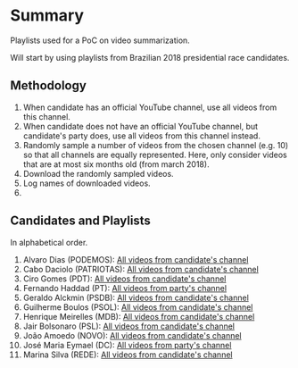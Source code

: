 # Summary
Playlists used for a PoC on video summarization.

Will start by using playlists from Brazilian 2018 presidential race candidates.

## Methodology
1. When candidate has an official YouTube channel, use all videos from this channel.
2. When candidate does not have an official YouTube channel, but candidate's party does, use all videos from this
channel instead.
3. Randomly sample a number of videos from the chosen channel (e.g. 10) so that all channels are equally represented.
Here, only consider videos that are at most six months old (from march 2018).
4. Download the randomly sampled videos.
5. Log names of downloaded videos.
6.

## Candidates and Playlists
In alphabetical order.
1. Alvaro Dias (PODEMOS): [All videos from candidate's channel](https://www.youtube.com/watch?v=Hgwi0B4NGVQ&list=UUs7W2lQAhIpCOwrN9JZFMMQ)
2. Cabo Daciolo (PATRIOTAS): [All videos from candidate's channel](https://www.youtube.com/watch?v=23KBQkLy-_0&list=UUdtc9CCVxLBVkN51Lvy_wTA)
3. Ciro Gomes (PDT): [All videos from candidate's channel](https://www.youtube.com/watch?v=ZHeuuX2bssE&list=UUHFO37KCJlMNUXNK21MV8SQ)
4. Fernando Haddad (PT): [All videos from party's channel](https://www.youtube.com/watch?v=bNbtGnrBWOA&list=UU0xqLnPTcFVf8MXaIoHPeDw)
5. Geraldo Alckmin (PSDB): [All videos from candidate's channel](https://www.youtube.com/watch?v=j7cDsZcjqeI&list=UUNxCni0Iv9pr7i_pQZ6ijlg)
6. Guilherme Boulos (PSOL): [All videos from candidate's channel](https://www.youtube.com/watch?v=kgzvCF-P-aE&list=UUFwzvNKpQWKMbiOHJ26IEnQ)
7. Henrique Meirelles (MDB): [All videos from candidate's channel](https://www.youtube.com/watch?v=YxE5hobgtGA&list=UUJCwTHGHl3i1ZGqJdLrONXg)
8. Jair Bolsonaro (PSL): [All videos from candidate's channel](https://www.youtube.com/watch?v=1OYDHlwhcTM&list=UU8hGUtfEgvvnp6IaHSAg1OQ)
9. João Amoedo (NOVO): [All videos from candidate's channel](https://www.youtube.com/watch?v=j7cDsZcjqeI&list=UUNxCni0Iv9pr7i_pQZ6ijlg)
10. José Maria Eymael (DC): [All videos from party's channel](https://www.youtube.com/watch?v=ALoIOS5MtYw&list=UUiCg8s8X1JgUcivCtL8GQ7w)
11. Marina Silva (REDE): [All videos from candidate's channel](https://www.youtube.com/watch?v=aNx3EWqTyek&list=UU9uefWa6TXIPDRWGZYMcTuA)

